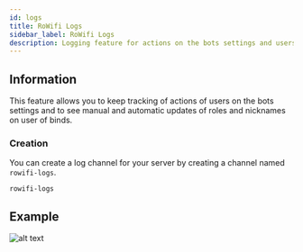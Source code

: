 ```yaml
---
id: logs
title: RoWifi Logs
sidebar_label: RoWifi Logs
description: Logging feature for actions on the bots settings and users.
---
```


## Information
 This feature allows you to keep tracking of actions of users on the bots settings and to see manual and automatic updates of roles and nicknames on user of binds.

### Creation
You can create a log channel for your server by creating a channel named `rowifi-logs`.

```text
rowifi-logs
```
## Example
![alt text](https://cdn.discordapp.com/attachments/696472005817532458/714458880738066503/unknown.png "Logs Preview")
